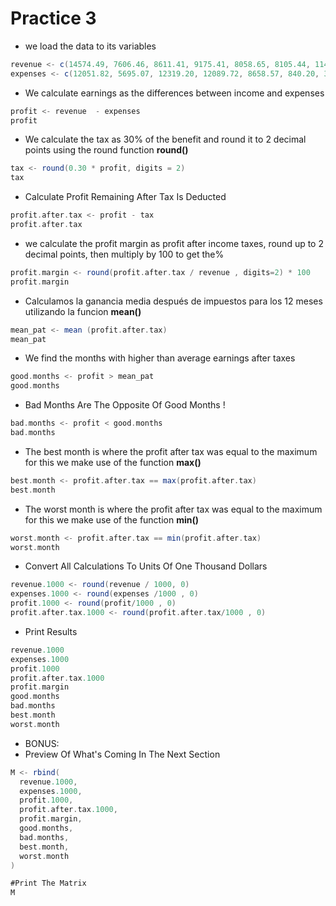 # Practice 3

* we load the data to its variables
```scala
revenue <- c(14574.49, 7606.46, 8611.41, 9175.41, 8058.65, 8105.44, 11496.28, 9766.09, 10305.32, 14379.96, 10713.97, 15433.50)
expenses <- c(12051.82, 5695.07, 12319.20, 12089.72, 8658.57, 840.20, 3285.73, 5821.12, 6976.93, 16618.61, 10054.37, 3803.96)
 ``` 
* We calculate earnings as the differences between income and expenses
```scala
profit <- revenue  - expenses
profit
```
* We calculate the tax as 30% of the benefit and round it to 2 decimal points using the round function **round()**
```scala
tax <- round(0.30 * profit, digits = 2)
tax 
```

* Calculate Profit Remaining After Tax Is Deducted
```scala
profit.after.tax <- profit - tax
profit.after.tax
```

* we calculate the profit margin as profit after income taxes, round up to 2 decimal points, then multiply by 100 to get the%
```scala
profit.margin <- round(profit.after.tax / revenue , digits=2) * 100
profit.margin
```

* Calculamos la ganancia media después de impuestos para los 12 meses utilizando la funcion **mean()**
```scala
mean_pat <- mean (profit.after.tax)
mean_pat
```

* We find the months with higher than average earnings after taxes
```scala
good.months <- profit > mean_pat
good.months
```

* Bad Months Are The Opposite Of Good Months !
```scala
bad.months <- profit < good.months
bad.months
```

* The best month is where the profit after tax was equal to the maximum for this we make use of the function **max()**
```scala
best.month <- profit.after.tax == max(profit.after.tax)
best.month
```


* The worst month is where the profit after tax was equal to the maximum for this we make use of the function **min()**
```scala
worst.month <- profit.after.tax == min(profit.after.tax)
worst.month
```

* Convert All Calculations To Units Of One Thousand Dollars
```scala
revenue.1000 <- round(revenue / 1000, 0)
expenses.1000 <- round(expenses /1000 , 0)
profit.1000 <- round(profit/1000 , 0)
profit.after.tax.1000 <- round(profit.after.tax/1000 , 0)
```

* Print Results
```scala
revenue.1000
expenses.1000
profit.1000
profit.after.tax.1000
profit.margin
good.months
bad.months
best.month
worst.month
```

* BONUS:
* Preview Of What's Coming In The Next Section
```scala
M <- rbind(
  revenue.1000,
  expenses.1000,
  profit.1000,
  profit.after.tax.1000,
  profit.margin,
  good.months,
  bad.months,
  best.month,
  worst.month
)

#Print The Matrix
M
```